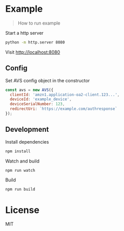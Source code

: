 # Example

> How to run example

Start a http server

```bash
python -m http.server 8080
```

Visit [http://localhost:8080](http://localhost:8080)

## Config

Set AVS config object in the constructor

```javascript
const avs = new AVS({
  clientId: 'amzn1.application-oa2-client.123...',
  deviceId: 'example_device',
  deviceSerialNumber: 123,
  redirectUri: `https://example.com/authresponse`
});
```

## Development

Install dependencies

```bash
npm install
```

Watch and build

```bash
npm run watch
```

Build

```bash
npm run build
```

# License

MIT
